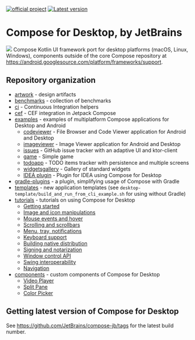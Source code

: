 [![official project](http://jb.gg/badges/official.svg)](https://confluence.jetbrains.com/display/ALL/JetBrains+on+GitHub)
[![Latest version](https://img.shields.io/github/tag/JetBrains/compose-jb.svg?color=1081c2)](https://github.com/JetBrains/compose-jb/tags)
# Compose for Desktop, by JetBrains
![](artwork/readme/apps.png)
Compose Kotlin UI framework port for desktop platforms (macOS, Linux, Windows), components outside of the core Compose repository
at https://android.googlesource.com/platform/frameworks/support.

## Repository organization ##

   * [artwork](artwork) - design artifacts
   * [benchmarks](benchmarks) - collection of benchmarks
   * [ci](ci) - Continuous Integration helpers
   * [cef](cef) - CEF integration in Jetpack Compose
   * [examples](examples) - examples of multiplatform Compose applications for Desktop and Android
       * [codeviewer](examples/codeviewer) - File Browser and Code Viewer application for Android and Desktop
       * [imageviewer](examples/imageviewer) - Image Viewer application for Android and Desktop
       * [issues](examples/issues) - GitHub issue tracker with an adaptive UI and ktor-client
       * [game](examples/falling_balls) - Simple game
       * [todoapp](examples/todoapp) - TODO items tracker with persistence and multiple screens
       * [widgetsgallery](examples/widgetsgallery) - Gallery of standard widgets
       * [IDEA plugin](examples/intelliJPlugin) - Plugin for IDEA using Compose for Desktop      
   * [gradle-plugins](gradle-plugins) - a plugin, simplifying usage of Compose with Gradle
   * [templates](templates) - new application templates (see `desktop-template/build_and_run_from_cli_example.sh` for using without Gradle)
   * [tutorials](tutorials) - tutorials on using Compose for Desktop
       * [Getting started](tutorials/Getting_Started)
       * [Image and icon manipulations](tutorials/Image_And_Icons_Manipulations)
       * [Mouse events and hover](tutorials/Mouse_Events)
       * [Scrolling and scrollbars](tutorials/Scrollbars)
       * [Menu, tray, notifications](tutorials/Tray_Notifications_MenuBar)
       * [Keyboard support](tutorials/Keyboard)
       * [Building native distribution](tutorials/Native_distributions_and_local_execution)
       * [Signing and notarization](tutorials/Signing_and_notarization_on_macOS)
       * [Window control API](tutorials/Window_API)
       * [Swing interoperability](tutorials/Swing_Integration)
       * [Navigation](tutorials/Navigation)
   * [components](components) - custom components of Compose for Desktop
       * [Video Player](components/VideoPlayer)
       * [Split Pane](components/SplitPane)
       * [Color Picker](components/ColorPicker)
       
## Getting latest version of Compose for Desktop ##

See https://github.com/JetBrains/compose-jb/tags for the latest build number.

